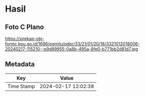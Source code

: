 # Hasil

## Foto C Plano

https://sirekap-obj-formc.kpu.go.id/1696/pemilu/pdpr/33/21/01/20/18/3321012018006-20240217-115210--e9d89955-0a8b-495a-8fe0-b771bb2d81d7.jpg


## Metadata

| Key        | Value               |
| ---------- | ------------------- |
| Time Stamp | 2024-02-17 12:02:38 |



